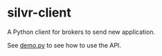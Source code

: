 # silvr-client

A Python client for brokers to send new application.

See [demo.py](demo.py) to see how to use the API.